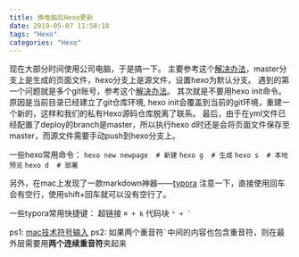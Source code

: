 ```yaml
---
title: 换电脑后Hexo更新
date: 2019-05-07 11:58:18
tags: "Hexo"
categories: "Hexo"
---
```


现在大部分时间使用公司电脑，于是搞一下。
主要参考这个[解决办法](https://www.zhihu.com/question/21193762)，master分支上是生成的页面文件，hexo分支上是源文件，设置hexo为默认分支。
遇到的第一个问题就是多个git账号，参考这个[解决办法](https://www.jianshu.com/p/b02645fff791)。
其次就是不要用hexo init命令。原因是当前目录已经建立了git仓库环境, hexo init会覆盖到当前的git环境，重建一个新的，这样和我们的私有Hexo源码仓库脱离了联系。
最后，由于在yml文件已经配置了deploy的branch是master，所以执行hexo d时还是会将页面文件保存至master，而源文件需要手动push到hexo分支上。

一些hexo常用命令：
`hexo new newpage  # 新建`
`hexo g  # 生成`
`hexo s  # 本地预览`
`hexo d  # 部署`

另外，在mac上发现了一款markdown神器——[typora](https://typora.io/)
注意一下，直接使用回车会有空行，使用shift+回车就可以没有空行了。

一些typora常用快捷键：
超链接  `⌘ + k`
代码块 ``⌃ + ` ``

ps1: [mac技术符号输入](https://sspai.com/post/36242)
ps2: 如果两个重音符`` ` ``中间的内容也包含重音符，则在最外层需要用**两个连续重音符**夹起来